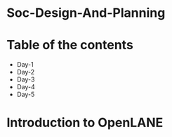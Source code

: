 # Soc-Design-And-Planning
# Table of the contents
* Day-1
* Day-2
* Day-3
* Day-4
* Day-5
# Introduction to OpenLANE


